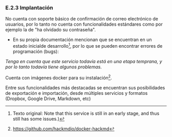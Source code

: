 ### E.2.3 Implantación

No cuenta con soporte básico de confirmación de correo electrónico de usuarios, por lo tanto no cuenta con funcionalidades estándares como por ejemplo la de "ha olvidado su contraseña".

* En su propia documentación mencionan que se encuentran en un estado inicialde desarrollo[^1], por lo que se pueden encontrar errores de programación (bugs):

*Tenga en cuenta que este servicio todavía está en una etapa temprana, y por lo tanto todavía tiene algunos problemas.*

Cuenta con imágenes docker para su instalación[^2]. 

Entre sus funcionalidades más destacadas se encuentran sus posibilidades de exportación e importación, desde múltiples servicios y formatos (Dropbox, Google Drive, Markdown, etc)

[^1]: Texto original: Note that this service is still in an early stage, and thus still has some issues.)
[^2]: https://github.com/hackmdio/docker-hackmd
